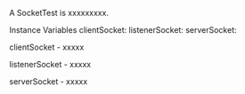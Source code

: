 A SocketTest is xxxxxxxxx.Instance Variables	clientSocket:		<Object>	listenerSocket:		<Object>	serverSocket:		<Object>clientSocket	- xxxxxlistenerSocket	- xxxxxserverSocket	- xxxxx